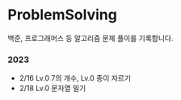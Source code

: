 # ProblemSolving

백준, 프로그래머스 등 알고리즘 문제 풀이를 기록합니다.

### 2023
- 2/16 Lv.0 7의 개수, Lv.0 종이 자르기  
- 2/18 Lv.0 문자열 밀기  
